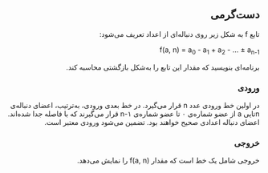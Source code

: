 <div dir="rtl" style="text-align: right;">

## ‫دست‌گرمی

‫تابع f به شکل زیر روی دنباله‌ای از اعداد تعریف می‌شود:

f(a, n) = a<sub>0</sub> - a<sub>1</sub> + a<sub>2</sub> - &hellip; &plusmn; a<sub>n-1</sub>

‫برنامه‌ای بنویسید که مقدار این تابع را به‌شکل بازگشتی محاسبه کند.


### ‫ورودی

‫در اولین خط ورودی عدد n قرار می‌گیرد. در خط بعدی ورودی، به‌ترتیب، اعضای دنباله‌ی nتایی a از عضو شماره‌ی ۰ تا عضو شماره‌ی n-۱ قرار می‌گیرند که با فاصله جدا شده‌اند. اعضای دنباله اعدادی صحیح خواهند بود. تضمین می‌شود ورودی معتبر است.

### ‫خروجی

‫خروجی شامل یک خط است که مقدار f(a, n) را نمایش می‌دهد.

</div>